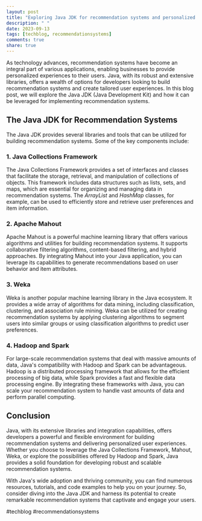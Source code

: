 ```yaml
---
layout: post
title: "Exploring Java JDK for recommendation systems and personalized user experiences"
description: " "
date: 2023-09-13
tags: [techblog, recommendationsystems]
comments: true
share: true
---
```


As technology advances, recommendation systems have become an integral part of various applications, enabling businesses to provide personalized experiences to their users. Java, with its robust and extensive libraries, offers a wealth of options for developers looking to build recommendation systems and create tailored user experiences. In this blog post, we will explore the Java JDK (Java Development Kit) and how it can be leveraged for implementing recommendation systems.

## The Java JDK for Recommendation Systems

The Java JDK provides several libraries and tools that can be utilized for building recommendation systems. Some of the key components include:

### 1. Java Collections Framework

The Java Collections Framework provides a set of interfaces and classes that facilitate the storage, retrieval, and manipulation of collections of objects. This framework includes data structures such as lists, sets, and maps, which are essential for organizing and managing data in recommendation systems. The *ArrayList* and *HashMap* classes, for example, can be used to efficiently store and retrieve user preferences and item information.

### 2. Apache Mahout

Apache Mahout is a powerful machine learning library that offers various algorithms and utilities for building recommendation systems. It supports collaborative filtering algorithms, content-based filtering, and hybrid approaches. By integrating Mahout into your Java application, you can leverage its capabilities to generate recommendations based on user behavior and item attributes.

### 3. Weka

Weka is another popular machine learning library in the Java ecosystem. It provides a wide array of algorithms for data mining, including classification, clustering, and association rule mining. Weka can be utilized for creating recommendation systems by applying clustering algorithms to segment users into similar groups or using classification algorithms to predict user preferences.

### 4. Hadoop and Spark

For large-scale recommendation systems that deal with massive amounts of data, Java's compatibility with Hadoop and Spark can be advantageous. Hadoop is a distributed processing framework that allows for the efficient processing of big data, while Spark provides a fast and flexible data processing engine. By integrating these frameworks with Java, you can scale your recommendation system to handle vast amounts of data and perform parallel computing.

## Conclusion

Java, with its extensive libraries and integration capabilities, offers developers a powerful and flexible environment for building recommendation systems and delivering personalized user experiences. Whether you choose to leverage the Java Collections Framework, Mahout, Weka, or explore the possibilities offered by Hadoop and Spark, Java provides a solid foundation for developing robust and scalable recommendation systems.

With Java's wide adoption and thriving community, you can find numerous resources, tutorials, and code examples to help you on your journey. So, consider diving into the Java JDK and harness its potential to create remarkable recommendation systems that captivate and engage your users.

#techblog #recommendationsystems